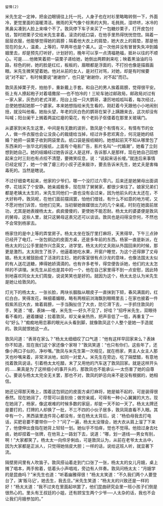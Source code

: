     留情(2) 

   米先生定一定神，把金边眼镜往上托一托，人身子也在衬衫里略略转侧一下，外面冷，更觉里面的温暖清洁。微雨的天气像个棕黑的大狗，毛毵毵，湿哜哜，冰冷的黑鼻尖凑到人脸上来嗅个不了。敦凤停下车子来买了一包糖炒栗子，打开皮包付钱，暂时把栗子交给米先生拿着。滚烫的纸口袋，在他手里热得恍恍惚惚。隔着一层层衣服，他能够觉得她的肩膀；隔着他大衣上的肩垫，她大衣上的肩垫，那是他现在的女人，温柔，上等的，早两年也是个美人。这一次他并没有冒冒失失冲到婚姻里去，却是预先打听好，计划好的，晚年可以享一点清福艳福，抵补以往的不顺心。可是……他微笑着把一袋栗子递给她，她倒出两颗剥来吃；映着黑油油的马路，棕色的树，她的脸是红红，板板的，眉眼都是浮面的，不打扮也像是描眉画眼。米先生微笑望着她。他对从前的女人，是对打对骂，对她，却是有时候要说“对不起”，有时候要说“谢谢你”，也只是“谢谢你，对不起”而已。

   敦凤丢掉栗子壳，拍拍手，重新戴上手套。和自己的男人挨着肩膀，觉得很平安。街上有人撩起袍子对着墙撒尿──也不怕冷的！三轮车驰过邮政局，邮政局对过有一家人家，灰色的老式洋房，阳台上挂一只大鹦哥，凄厉地呱呱叫着，每次经过，总使她想起她那一个婆家。本来她想指给米先生看的，刚赶着今天跟他小小地闹别扭，就没叫他看。她抬头望，年老的灰白色的鹦哥在架子上蹒跚来去，这次却没有叫喊；阳台阑干上搁着两盆红瘪的菊花，有个老妈子伛偻着在那里关玻璃门。

   从婆家到米先生这里，中间是有无数的波折。敦凤是个有情有义，有情有节的女人，做一件衣服也会让没良心的裁缝给当掉，经过许多悲欢离合，何况是她的结婚？她把一袋栗子收到网袋里去。纸口袋是报纸糊的。她想起前天不知从哪里包了东西来的一张华北的报纸，上面有个电影广告，影片名叫“一代婚潮”，她看了立刻想到她自己。她的结婚经过她告诉这人是这样，告诉那人是那样，现在她自己回想起来立时三刻也有点绞不清楚，要微笑叹息，说：“说起来话长嗳。”就连后来事情已经定规了，她一个做了瘪三的小叔子还来敲诈，要去告诉米先生，她丈夫是害梅毒死的。当然是瞎说。

   不过仔细查考起来，他家的少爷们，哪一个没打过六零六。后来还是她舅母出面调停，花钱买了个安静。她亲戚极多，现在除了舅舅家，都很少来往了。娘家兄弟们都是老姨太太生的，米先生同他们一直也没有会过亲，因为他前头的太太还在，不大好称呼。敦凤呢，在他们面前摆阔罢，怕他们借钱，有什么不如意的地方呢，又不愿对他们诉苦，怕他们见笑。当初替她做媒很出力的几个亲戚，时刻在她面前居功，尤其是她表嫂杨太太，疯疯傻傻的，更使她不能忍耐。杨太太的婆婆便是敦凤的舅母，这些人里，就只这舅母这表兄还可以谈谈。敦凤也是闷得没奈何，不然也不会常到杨家去。

   杨家住的是中上等的弄堂房子。杨太太坐在饭厅里打麻将，天黑得早，下午三点钟已经开了电灯。一张包铜边的皮面方桌，还是多年前的东西。杨家一直是新派，在杨太太的公公手里就作兴念英文，进学堂。杨太太的丈夫刚从外国回来的时候，那更是激烈。太太刚生了孩子，他逼着她吃水果，开窗户睡觉，为这个还得罪了丈母娘。杨太太被鼓励成了活泼的主妇，她的客室很有点沙龙的意味，也像法国太太似的有人送花送糖，捧得她娇滴滴的。也有许多老爷，得空便告诉她，他们的太太怎样的不讲理。米先生从前也是其中的一个，他在自己家里得不到一点安慰，因此特别地喜欢同女太太们周旋，说说笑笑也是好的。就因为这个，杨太太总认为米先生是她让给敦凤的。

   灯光下的杨太太，一张长脸，两块长胭脂从眼皮子一直抹到下颏，春风满面的，红红白白，笑得发花，眯细着媚眼，略有两根前浏海飘到眼睛里去；在家也披着一件假紫羔旧大衣，耸着肩膀，一手当胸扯住了大衣，防它滑下去，一手抓住敦凤的手，笑道：“嗳，表妹──嗳，米先生──好久不见了，好哇？”招呼米先生，双眼待看不看的，避着嫌疑；拉着敦凤，却又亲亲热热，把声音低了一低，再重复了一句“好么？”痴痴地用恋慕的眼光从头看到脚，就像敦凤这个人整个是她一手造就的。敦凤就恨她这一点。

   敦凤问道：“表哥在家么？”杨太太细细叹了口气道：“他有这样早回家来么？表妹你不知道，现在我们这个家还像个家呀？”敦凤笑道：“也只有你们，这些年了，还像小两口子似的，净吵嘴。”敦凤与米先生第一次相见，就在杨家，男主人女主人那天也吵嘴来着，非常洋派地，如同一对爱人。米先生在旁边，吃了隔壁醋，有意地找着敦凤说话，引着杨太太吃醋，末了又用他的汽车送了敦凤回家。就是这样开头的……果真是为了这样细小的事开头的，那敦凤也不能承认──太伤害了她的自尊心。要说与杨太太完全无关罢，那也不对，敦凤的妒忌向来不是没有根据的，她相信。

   她还记得那天晚上，围着这包铜边的皮面方桌打麻将，她是输不起的，可是装得很泰然。现在她阔了，尽管可以啬刻些；做穷亲戚，可得有一种小心翼翼的大方。现在她阔了，杨家，像这艰难的时候多数的家庭，却是一天不如一天了。杨太太牌还是要打的，打牌的人却换了一批，不三不四的小伙子居多，敦凤简直看不入眼。其中有一个，黑西装里连件背心都没有，坐在杨太太背后，说：“杨伯母我去打电话，买肥皂要不要带你一个？”问了一遍，杨太太没理会，她大衣从肩上溜了下来了，他便伸出食指在她背上轻轻一划。她似乎不怕痒，觉也不觉得。他扭过身去吐痰，她却捏着一张牌，在他背上一路划下去，说道：“哪，划一道线──男女有别，啊！”大家都笑了。杨太太一向伶牙俐齿，可是敦凤认为，从前在老爷太太丛中，因为大家都是正派人，只觉得她俏皮大胆；一样的话，说给这班人听，就显著下流。

   隔壁房间里有人吹笛子。敦凤搭讪着走到门口张了一张，杨太太的女儿月娥，桌上摊了唱本，两手揿着，低着头小声唱戏，旁边有人伴奏。敦凤问杨太太：“月娥学的是昆曲吗？”米先生也道：“听着幽雅得很！”杨太太笑道：“不久我们两个人要登台了，演‘贩马记’，她去生，我去旦。”米先生笑道：“杨太太的兴致还是一样的好！”杨太太道：“我不过夹在里面起哄罢了，他们昆曲研究会里一班小孩子们倒是很热心的。里头有王叔廷的小姐，还有顾宝生两个少爷──人太杂的话，我也不会让我们月娥参加的。”

